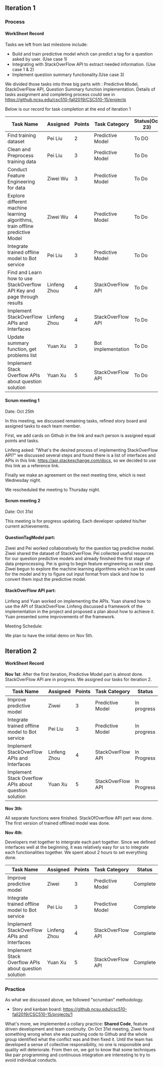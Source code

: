

## Iteration 1

### Process
#### WorkSheet Record ####

Tasks we left from last milestone include: 
* Build and train predictive model which can predict a tag for a question asked by user. (Use case 1)
* Integrating with StackOverFlow API to extract needed information. (Use case 1 & 2)
* Implement question summary functionality.(Use case 3)

We divided those tasks into three big parts with : Predictive Model, StackOverFlow API, Question Summary function implementation. Details of tasks assignment and completing process could see in https://github.ncsu.edu/csc510-fall2019/CSC510-15/projects

Below is our record for task completion at the end of iteration 1

| Task Name| Assigned | Points |  Task Category | Status(Oct 23) | Status (Oct 25) | Status (Oct 31) | Status (Nov 1st)
| ---------|----------|--------|--------------- | -----------------| ----------------| ----------------| ----------------
| Find training dataset | Pei Liu | 2 | Predictive Model |To DO | In progress | Complete |Complete
| Clean and Preprocess training data | Pei Liu | 3 | Predictive Model | To Do | In progress| Complete |Complete
| Conduct Feature Engineering for data | Ziwei Wu | 3 | Predictive Model |To Do | In progress | In progress |Complete
| Explore different machine learning algorithms, train offline predictive Model |Ziwei Wu| 4 | Predictive Model | To Do | In progress| In progress |Complete
| Integrate trained offline model to Bot service | Pei Liu | 3 | Predictive Model |To Do | In progress | In progress |Incomplete
| Find and Learn how to use StackOverflow API Key and page through results | Linfeng Zhou | 4 | StackOverFlow API |To Do |In progress| Complete |Complete
| Implement StackOverFlow APIs and Interfaces | Linfeng Zhou | 4 | StackOverFlow API |To Do |In progress| In progress |Incomplete
| Update summary function, get problems list | Yuan Xu | 3 | Bot implementation | To Do |In progress |Complete |Complete
| Implement Stack Overflow APIs about question solution | Yuan Xu | 5 | StackOverFlow API |To Do |In progress |In progress|Incomplete 


#### Scrum meeting 1 
Date: Oct 25th

In this meeting, we discussed remaining tasks, refined story board and assigned tasks to each team member.

First, we add cards on Github in the link and each person is assigned equal points and tasks. 

Linfeng asked: "What's the desired process of implementing StackOverFlow API?"
we discussed several steps and found there is a list of interfaces and APIs in this link: https://api.stackexchange.com/docs, so we decided to use this link as a reference link. 

Finally we make an agreement on the next meeting time, which is next Wednesday night. 

We rescheduled the meeting to Thursday night. 

#### Scrum meeting 2
Date: Oct 31st

This meeting is for progress updating. Each developer updated his/her current achievements.

#### QuestionTagModel part: ####

Ziwei and Pei worked collaboratively for the question tag predictive model. Ziwei shared the dataset of StackOverFlow. Pei collected useful resources for our question predictive models and already finished the first stage of data preprocessing. Pei is going to begin feature engineering as next step. Ziwei begun to explore the machine learning algorithms which can be used for the model and try to figure out input format from slack and how to convert them input the predictive model. 

#### StackOverFlow API part: ####

Linfeng and Yuan worked on implementing the APIs. Yuan shared how to use the API of StackOverFlow. Linfeng discussed a framework of the implementation in the project and proposed a plan about how to achieve it. Yuan presented some improvements of the framework. 

Meeting Schedule:

We plan to have the initial demo on Nov 5th. 

## Iteration 2

#### WorkSheet Record ####
**Nov 1st**:
After the first iteration, Predictive Model part is almost done. StackOverFlow API are in progress. We assigned our tasks for iteration 2.

| Task Name| Assigned | Points |  Task Category | Status
| ---------|----------|--------|--------------- | -------
| Improve predictive model | Ziwei | 3 | Predictive Model | In progress
| Integrate trained offline model to Bot service | Pei Liu | 3 | Predictive Model |In progress
| Implement StackOverFlow APIs and Interfaces | Linfeng Zhou | 4 | StackOverFlow API | In Progress
| Implement Stack Overflow APIs about question solution | Yuan Xu | 5 | StackOverFlow API | In Progress

**Nov 3th**:

All separate functions were finished. StackOfOverflow API part was done. The first version of trained offlined model was done. 

**Nov 4th**:

Developers met together to intergrate each part together. Since we defined interfaces well at the beginning, it was relatively easy for us to integrate each functionalities together. We spent about 2 hours to set everything done.

| Task Name| Assigned | Points |  Task Category | Status
| ---------|----------|--------|--------------- | -------
| Improve predictive model | Ziwei | 3 | Predictive Model | Complete
| Integrate trained offline model to Bot service | Pei Liu | 3 | Predictive Model |Complete
| Implement StackOverFlow APIs and Interfaces | Linfeng Zhou | 4 | StackOverFlow API | Complete
| Implement Stack Overflow APIs about question solution | Yuan Xu | 5 | StackOverFlow API | Complete

### Practice
As what we discussed above, we followed "scrumban" methodology.
* Story and kanban board: https://github.ncsu.edu/csc510-fall2019/CSC510-15/projects/1

What's more, we implemented a collary practice: **Shared Code**, feature driven development and team continuity. On Oct 31st meeting, Ziwei found something wrong when she was pushing code to Github and the whole group identified what the conflict was and then fixed it. Until the team has developed a sense of collective responsibility, no one is responsible and quality will deteriorate. From then on, we got to know that some techniques like pair programming and continuous integration are interesting to try to avoid individual conducts.



